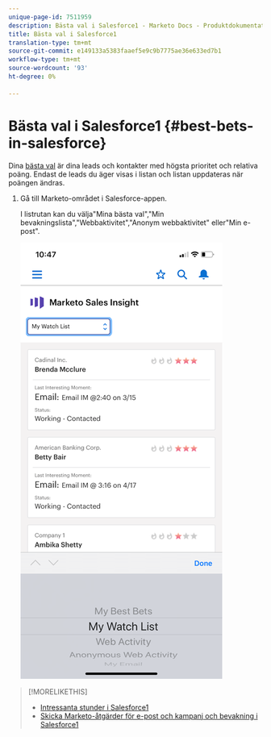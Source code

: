 ```yaml
---
unique-page-id: 7511959
description: Bästa val i Salesforce1 - Marketo Docs - Produktdokumentation
title: Bästa val i Salesforce1
translation-type: tm+mt
source-git-commit: e149133a5383faaef5e9c9b7775ae36e633ed7b1
workflow-type: tm+mt
source-wordcount: '93'
ht-degree: 0%

---
```



# Bästa val i Salesforce1 {#best-bets-in-salesforce}

Dina [bästa val](../../../../product-docs/marketo-sales-insight/msi-for-salesforce/features/stars-and-flames/priority-urgency-relative-score-and-best-bets.md) är dina leads och kontakter med högsta prioritet och relativa poäng. Endast de leads du äger visas i listan och listan uppdateras när poängen ändras.

1. Gå till Marketo-området i Salesforce-appen.

   I listrutan kan du välja&quot;Mina bästa val&quot;,&quot;Min bevakningslista&quot;,&quot;Webbaktivitet&quot;,&quot;Anonym webbaktivitet&quot; eller&quot;Min e-post&quot;.

   ![](assets/one-2.png)

>[!MORELIKETHIS]
>
>* [Intressanta stunder i Salesforce1](interesting-moments-in-salesforce1.md)
>* [Skicka Marketo-åtgärder för e-post och kampanj och bevakning i Salesforce1](send-marketo-email-and-campaign-and-watchlist-actions-in-salesforce1.md)

>



